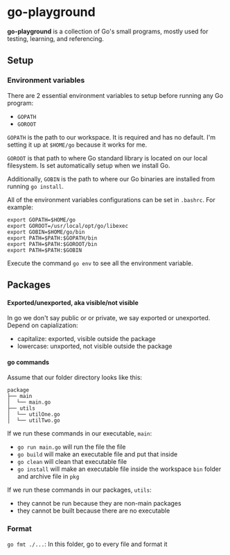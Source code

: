 # go-playground
**go-playground** is a collection of Go's small programs, mostly used for
testing, learning, and referencing.

## Setup

### Environment variables
There are 2 essential environment variables to setup before running any Go program:
- `GOPATH`
- `GOROOT`

`GOPATH` is the path to our workspace. It is required and has no default. 
I'm setting it up at `$HOME/go` because it works for me.

`GOROOT` is that path to where Go standard library is located on our local filesystem.
Is set automatically setup when we install Go.

Additionally, `GOBIN` is the path to where our Go binaries are installed from running `go install`.

All of the environment variables configurations can be set in `.bashrc`. For example:
```
export GOPATH=$HOME/go
export GOROOT=/usr/local/opt/go/libexec
export GOBIN=$HOME/go/bin
export PATH=$PATH:$GOPATH/bin
export PATH=$PATH:$GOROOT/bin
export PATH=$PATH:$GOBIN
```

Execute the command `go env` to see all the environment variable.

## Packages

#### Exported/unexported, aka visible/not visible
In go we don't say public or or private, we say exported or unexported.
Depend on capialization:
- capitalize: exported, visible outside the package
- lowercase: unxported, not visible outside the package

#### go commands
Assume that our folder directory looks like this:
```
package
├── main
│  └── main.go
├── utils
│  └── utilOne.go
│  └── utilTwo.go
```

If we run these commands in our executable, `main`:
- `go run main.go` will run the file the file
- `go build` will make an executable file and put that inside
- `go clean` will clean that executable file
- `go install` will make an executable file inside the workspace `bin` folder and archive file in `pkg`

If we run these commands in our packages, `utils`:
- they cannot be run because they are non-main packages
- they cannot be built because there are no executable

### Format

`go fmt ./...`: In this folder, go to every file and format it
